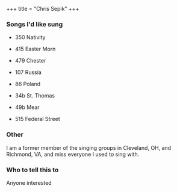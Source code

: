 +++
title = "Chris Sepik"
+++
 
 
### Songs I'd like sung

- 350 Nativity

- 415 Easter Morn

- 479 Chester

- 107 Russia

- 86 Poland

- 34b St. Thomas

- 49b Mear

- 515 Federal Street

 

### Other

I am a former member of the singing groups in Cleveland, OH, and Richmond, VA, and miss everyone I used to sing with.

 

### Who to tell this to

Anyone interested
